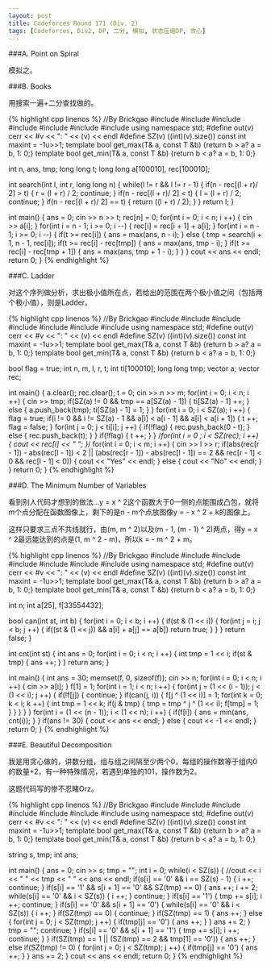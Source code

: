 ```yaml
---
layout: post
title: Codeforces Round 171 (Div. 2)
tags: [Codeforces, Div2, DP, 二分, 模拟, 状态压缩DP, 贪心]
---
```


###A. Point on Spiral

模拟之。

###B. Books

用搜索一遍+二分查找做的。

{% highlight cpp linenos %}
//By Brickgao
#include <iostream>
#include <cstdio>
#include <cstring>
#include <cmath>
#include <cstdlib>
#include <algorithm>
#include <vector>
using namespace std;
#define out(v) cerr << #v << ": " << (v) << endl
#define SZ(v) ((int)(v).size())
const int maxint = -1u>>1;
template <class T> bool get_max(T& a, const T &b) {return b > a? a = b, 1: 0;}
template <class T> bool get_min(T& a, const T &b) {return b < a? a = b, 1: 0;}

int n, ans, tmp;
long long t;
long long a[100010], rec[100010];

int search(int l, int r, long long n) {
    while(l != r && l != r - 1) {
        if(n - rec[(l + r)/ 2] > t) {
            r = (l + r) / 2;
            continue;
        }
        if(n - rec[(l + r)/ 2] < t) {
            l = (l + r) / 2;
            continue;
        }
        if(n - rec[(l + r)/ 2] == t) {
            return ((l + r) / 2);
        }
    }
    return l;
}

int main() {
    ans = 0;
    cin >> n >> t;
    rec[n] = 0;
    for(int i = 0; i < n; i ++) {
        cin >> a[i];
    }
    for(int i = n - 1; i >= 0; i --) {
        rec[i] = rec[i + 1] + a[i];
    }
    for(int i = n - 1; i >= 0; i --) {
        if(t >= rec[i]) {
            ans = max(ans, n - i);
        }
        else {
            tmp = search(i + 1, n - 1, rec[i]);
            if(t >= rec[i] - rec[tmp]) {
                ans = max(ans, tmp - i);
            }
            if(t >= rec[i] - rec[tmp + 1]) {
                ans = max(ans, tmp + 1 - i);
            }
        }
    }
    cout << ans << endl;
    return 0;
}
{% endhighlight %}

###C. Ladder

对这个序列做分析，求出极小值所在点，若给出的范围在两个极小值之间（包括两个极小值），则是Ladder。

{% highlight cpp linenos %}
//By Brickgao
#include <iostream>
#include <cstdio>
#include <cstring>
#include <cmath>
#include <cstdlib>
#include <algorithm>
#include <vector>
using namespace std;
#define out(v) cerr << #v << ": " << (v) << endl
#define SZ(v) ((int)(v).size())
const int maxint = -1u>>1;
template <class T> bool get_max(T& a, const T &b) {return b > a? a = b, 1: 0;}
template <class T> bool get_min(T& a, const T &b) {return b < a? a = b, 1: 0;}

bool flag = true;
int n, m, l, r, t;
int ti[100010];
long long tmp;
vector <long long> a;
vector <int> rec;

int main() {
    a.clear();
    rec.clear();
    t = 0;
    cin >> n >> m;
    for(int i = 0; i < n; i ++) {
        cin >> tmp;
        if(SZ(a) != 0 && tmp == a[SZ(a) - 1]) {
            ti[SZ(a) - 1] ++;
        }
        else {
            a.push_back(tmp);
            ti[SZ(a) - 1] = 1;
        }
    }
    for(int i = 0; i < SZ(a); i ++) {
        flag = true;
        if(i != 0 && i != SZ(a) - 1 && a[i] < a[i - 1] && a[i] < a[i + 1]) {
            t ++;
            flag = false;
        }
        for(int j = 0; j < ti[i]; j ++) {
            if(!flag) {
                rec.push_back(0 - t);
            }
            else {
                rec.push_back(t);
            }
        }
        if(!flag) {
            t ++;
        }
    }
    /*for(int i = 0 ; i < SZ(rec); i ++) {
        cout << rec[i] << " ";
    }*/
    for(int i = 0; i < m; i ++) {
        cin >> l >> r;
        if(abs(rec[r - 1]) - abs(rec[l - 1]) < 2 || (abs(rec[r - 1]) - abs(rec[l - 1]) == 2 && rec[r - 1] < 0 && rec[l - 1] < 0)) {
            cout << "Yes" << endl;
        }
        else {
            cout << "No" << endl;
        }
    }
    return 0;
}
{% endhighlight %}

###D. The Minimum Number of Variables

看到别人代码才想到的做法...y = x ^ 2这个函数大于0一侧的点能围成凸包，就将m个点分配在函数图像上，剩下的是n - m个点放图像y = - x ^ 2 + k的图像上。

这样只要求三点不共线就行，由(m, m ^ 2)以及(m - 1, (m - 1) ^ 2)两点，得y = x ^ 2最远能达到的点是(1, m ^ 2 - m)，所以k = - m ^ 2 + m。

{% highlight cpp linenos %}
//By Brickgao
#include <iostream>
#include <cstdio>
#include <cstring>
#include <cmath>
#include <cstdlib>
#include <algorithm>
#include <vector>
using namespace std;
#define out(v) cerr << #v << ": " << (v) << endl
#define SZ(v) ((int)(v).size())
const int maxint = -1u>>1;
template <class T> bool get_max(T& a, const T &b) {return b > a? a = b, 1: 0;}
template <class T> bool get_min(T& a, const T &b) {return b < a? a = b, 1: 0;}

int n;
int a[25], f[33554432];

bool can(int st, int b) {
    for(int i = 0; i < b; i ++) {
        if(st & (1 << i)) {
            for(int j = i; j < b; j ++) {
                if((st & (1 << j)) && a[i] + a[j] == a[b])
                    return true;
            }
        }
    }
    return false;
}

int cnt(int st) {
    int ans = 0;
    for(int i = 0; i < n; i ++) {
        int tmp = 1 << i;
        if(st & tmp) {
            ans ++;
        }
    }
    return ans;
}

int main() {
    int ans = 30;
    memset(f, 0, sizeof(f));
    cin >> n;
    for(int i = 0; i < n; i ++) {
        cin >> a[i];
    }
    f[1] = 1;
    for(int i = 1; i < n; i ++) {
        for(int j = (1 << (i - 1)); j < (1 << i); j ++) {
            if(!f[j]) {
                continue;
            }
            if(can(j, i)) {
                f[j ^ (1 << i)] = 1;
                for(int k = 0; k < i; k ++) {
                    int tmp = 1 << k;
                    if(j & tmp) {
                        tmp = tmp ^ j ^ (1 << i);
                        f[tmp] = 1;
                    }
                }
            }
        }
    }
    for(int i = (1 << (n - 1)); i < (1 << n); i ++) {
        if(f[i]) {
            ans = min(ans, cnt(i));
        }
    }
    if(ans != 30) {
        cout << ans << endl;
    }
    else {
        cout << -1 << endl;
    }
    return 0;
}
{% endhighlight %}

###E. Beautiful Decomposition

我是用贪心做的，讲数分组，组与组之间隔至少两个0，每组的操作数等于组内0的数量+2，有一种特殊情况，若遇到单独的101，操作数为2。

这题代码写的惨不忍睹Orz。

{% highlight cpp linenos %}
//By Brickgao
#include <iostream>
#include <cstdio>
#include <cstring>
#include <cmath>
#include <cstdlib>
#include <algorithm>
#include <vector>
using namespace std;
#define out(v) cerr << #v << ": " << (v) << endl
#define SZ(v) ((int)(v).size())
const int maxint = -1u>>1;
template <class T> bool get_max(T& a, const T &b) {return b > a? a = b, 1: 0;}
template <class T> bool get_min(T& a, const T &b) {return b < a? a = b, 1: 0;}

string s, tmp;
int ans;

int main() {
    ans = 0;
    cin >> s;
    tmp = "";
    int i = 0;
    while(i < SZ(s)) {
        //cout << i << " " << tmp << " " << ans << endl;
        if(s[i] == '0' && i == SZ(s) - 1) {
            i ++;
            continue;
        }
        if(s[i] == '1' && s[i + 1] == '0' && SZ(tmp) == 0) {
            ans ++;
            i += 2;
            while(s[i] == '0' && i < SZ(s)) {
                i ++;
            }
            continue;
        }
        if(s[i] == '1') {
            tmp += s[i];
            i ++;
            continue;
        }
        if(s[i] == '0' && s[i + 1] ==  '0') {
            while(s[i] == '0' && i < SZ(s)) {
                i ++;
            }
            if(SZ(tmp) == 0) {
                continue;
            }
            if(SZ(tmp) == 1) {
                ans ++;
            }
            else {
                for(int j = 0; j < SZ(tmp); j ++) {
                    if(tmp[j] == '0') {
                        ans ++;
                    }
                }
                ans += 2;
            }
            tmp = "";
            continue;
        }
        if(s[i] == '0' && s[i + 1] == '1') {
            tmp += s[i];
            i ++;
            continue;
        }
    }
    if(SZ(tmp) == 1 || (SZ(tmp) == 2 && tmp[1] == '0')) {
        ans ++;
    }
    else if(SZ(tmp) != 0) {
        for(int j = 0; j < SZ(tmp); j ++) {
            if(tmp[j] == '0') {
                ans ++;
            }
        }
        ans += 2;
    }
    cout << ans << endl;
    return 0;
}
{% endhighlight %}
